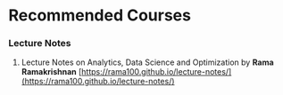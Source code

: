 # Recommended Courses

### Lecture Notes

1. Lecture Notes on Analytics, Data Science and Optimization by **Rama Ramakrishnan**  [https://rama100.github.io/lecture-notes/](https://rama100.github.io/lecture-notes/)



